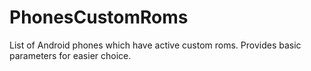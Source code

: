 # PhonesCustomRoms
List of Android phones which have active custom roms. Provides basic parameters for easier choice.
